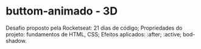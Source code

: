 # buttom-animado - 3D
Desafio proposto pela Rocketseat: 21 dias de código;
Propriedades do projeto: fundamentos de HTML, CSS;
Efeitos aplicados: :after; :active; bod-shadow.
